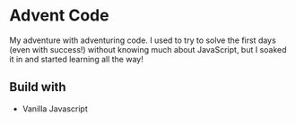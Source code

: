 # Advent Code

My adventure with adventuring code. I used to try to solve the first days (even with success!) without knowing much about JavaScript, but I soaked it in and started learning all the way!

## Build with

- Vanilla Javascript
